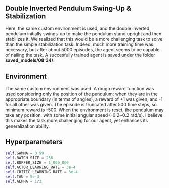 ## Double Inverted Pendulum Swing-Up & Stabilization

Here, the same custom environment is used, and the double inverted pendulum initially swings-up to make the pendulum stand upright and then stabilizes it. We realized that this would be a more challenging task to solve than the simple stabilization task. Indeed, much more training time was necessary, but after about 5000 episodes, the agent seems to be capable of nailing the task. A succesfully trained agent is saved under the folder **saved_models/08:34/**. 

## Environment
The same custom environment was used. A rough reward function was used considering only the position of the pendulum; when they are in the appropriate boundary (in terms of angles), a reward of +1 was given, and -1 for all other was given. The episode is truncated after 500 time steps, so minimum reward is -500. When the environment is reset, the pendulum may take any position, with some initial angular speed (-0.2~0.2 rad/s). I believe this makes the task more challenging for our agent, yet enhances its generalization ability.

## Hyperparameters
```python
self.GAMMA = 0.99
self.BATCH_SIZE = 256
self.BUFFER_SIZE = 1_000_000
self.ACTOR_LEARNING_RATE = 3e-4
self.CRITIC_LEARNING_RATE = 3e-4
self.TAU = 5e-3
self.ALPHA = 1/2

```


